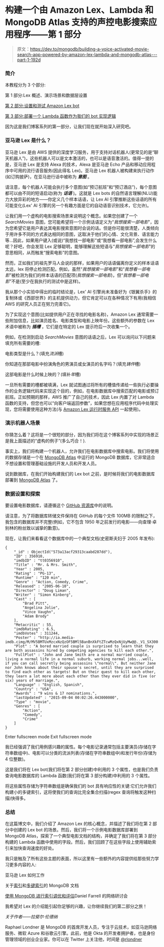 # 构建一个由 Amazon Lex、Lambda 和 MongoDB Atlas 支持的声控电影搜索应用程序——第 1 部分

> 原文：<https://dev.to/mongodb/building-a-voice-activated-movie-search-app-powered-by-amazon-lex-lambda-and-mongodb-atlas---part-1-192d>

### 简介

本教程分为 3 个部分:

第 1 部分:Lex 概述、演示场景和数据层设置

[第 2 部分:设置和测试 Amazon Lex bot](https://www.mongodb.com/blog/post/aws-lex-lambda-mongodb-atlas-movie-search-app-part-2?utm_medium=dev-synd&utm_source=dev&utm_content=lex1&jmp=dev-ref)

[第 3 部分:部署一个 Lambda 函数作为我们的 bot 实现逻辑](https://www.mongodb.com/blog/post/aws-lex-lambda-mongodb-atlas-movie-search-app-part-3?utm_medium=dev-synd&utm_source=dev&utm_content=lex1&jmp=dev-ref)

因为这是我们博客系列的第一部分，让我们现在就开始深入研究吧。

### 亚马逊 Lex 是什么？

亚马逊 Lex 是由 AWS 提供的深度学习服务，用于支持对话机器人(更常见的是“聊天机器人”)，这些机器人可以是文本激活的，也可以是语音激活的。值得一提的是，亚马逊 Lex 是支持 Alexa 的技术，Alexa 是亚马逊 Echo 产品和移动应用程序中可用的流行语音服务(因此得名 Lex)。亚马逊 Lex 机器人被构建来执行动作(如订购披萨)，在亚马逊行话中被称为 ***意图*** 。

请注意，每个机器人可能会执行多个意图(如“预订航班”和“预订酒店”)，每个意图都可以由不同的短语启动(称为 ***话语*** )。这就是 Lex bots 的自然语言理解(NLU)能力大放异彩的地方——你定义几个样本话语，让 Lex AI 引擎推断这些话语的所有可能变化(Lex' AI 引擎的另一个有趣方面是它的自动语音识别技术，它允许)。

让我们用一个虚构的电影搜索场景来说明这个概念。如果您创建了一个 *SearchMovies* 意图，您可能希望将一个示例话语定义为“*我想搜索一部电影*”，因为您希望它是用户表达其电影搜索意图时会说的话。但是你可能很清楚，人类倾向于用许多不同的方式表达相同的意图，这取决于他们的心情、文化背景、语言能力等...因此，如果用户键入(或说)“我想找一部电影”或“我想看一部电影”,会发生什么呢？好吧，你会发现 Lex 足够聪明，能够理解这些短语与“*我想搜索一部电影*”的意思相同，从而触发“搜索电影”的意图。

然而，正如我们的祖先罗马人会说的那样，如果用户的话语偏离你定义的样本话语太远，lex 将停止检测匹配。例如，虽然“*我想搜索一部电影*”和“*我想看一部电影*”被检测为我们的样本话语的匹配项(*我想搜索一部电影*)，但“*我想看一部电影*”不是(至少在我执行的测试中是这样)。

我从那个小实验中得出的临时结论是，Lex' AI 引擎尚未准备好为《银翼杀手》的复制体或《西部世界》的主机提供动力，但它肯定可以在各种情况下有用(我相信 AWS 的研究人员正在努力完善它)。

为了实现这个意图(比如提供用户正在寻找的电影名称)，Amazon Lex 通常需要一些附加信息，比如演员姓名、电影类型和电影上映年份。这些额外的参数在 Lex 术语中被称为 ***插槽*** ，它们是在特定的 Lex 提示符后一次收集一个。

例如，在检测到启动 *SearchMovies* 意图的话语之后，Lex 可以询问以下问题来填充所有需要的槽:

电影类型是什么？(填充*流派*槽)

你知道在那部电影中扮演角色的男演员或女演员的名字吗？(填充*铸件*槽)

这部电影是什么时候上映的？(填补*年*槽)

一旦所有需要的槽都被填满，Lex 就试图通过将所有的槽值传递给一些执行必要操作的业务逻辑代码来实现这个目的，例如，在电影数据库中搜索匹配的电影或预订航班。正如预期的那样，AWS 推广了自己的技术，因此 Lex 内置了对 Lambda 函数的支持，但您也可以“向客户端返回参数”，如果您想在应用程序代码中处理实现，您将需要使用这种方法(与 [Amazon Lex 运行时服务 API](http://docs.aws.amazon.com/lex/latest/dg/API_Operations_Amazon_Lex_Runtime_Service.html) 一起使用)。

### 演示机器人场景

你猜怎么着？这将是一个很短的部分，因为我们将在这个博客系列中实现的场景正是我上面描述的“虚构的例子”(多么巧合！).

事实上，我们将构建一个机器人，允许我们在电影数据库中搜索电影。我们将使用的数据存储是一个在 [MongoDB Atlas](https://www.mongodb.com/cloud/atlas?utm_medium=dev-synd&utm_source=dev&utm_content=lex1&jmp=dev-ref) 中运行的 MongoDB 数据库，它非常适合不想设置和管理基础设施的开发人员和开发人员。

说到数据库，在我们开始构建我们的 Lex bot 之前，是时候将我们的电影数据库部署到 [MongoDB Atlas](https://www.mongodb.com/cloud/atlas?utm_medium=dev-synd&utm_source=dev&utm_content=lex1&jmp=dev-ref) 了。

### 数据设置和探索

要设置电影数据库，请遵循这个 [GitHub 资源库](https://github.com/rlondner/mongodb-awslex-searchmovies#mongodb-atlas-setup)中的说明。

请注意，为了将数据库转储文件保持在 GitHub 的每个文件 100MB 的限制之下，我包含的数据库并不完整(例如，它不包含 1950 年之前发行的电影——向查理·卓别林的粉丝致以诚挚的歉意)。

现在，让我们来看看这个数据库中的一个典型文档(史密斯夫妇于 2005 年发布):

```
{
    "_id" : ObjectId("573a13acf29313caabd287dd"),
    "ID" : 356910,
    "imdbID" : "tt0356910",
    "Title" : "Mr. & Mrs. Smith",
    "Year" : 2005,
    "Rating" : "PG-13",
    "Runtime" : "120 min",
    "Genre" : "Action, Comedy, Crime",
    "Released" : "2005-06-10",
    "Director" : "Doug Liman",
    "Writer" : "Simon Kinberg",
    "Cast" : [
        "Brad Pitt",
        "Angelina Jolie",
        "Vince Vaughn",
        "Adam Brody"
    ],
    "Metacritic" : 55,
    "imdbRating" : 6.5,
    "imdbVotes" : 311244,
    "Poster" : "http://ia.media-imdb.cimg/M/MV5BMTUxMzcxNzQzOF5BMl5BanBnXkFtZTcwMzQxNjUyMw@@._V1_SX300.jpg",
    "Plot" : "A bored married couple is surprised to learn that they are both assassins hired by competing agencies to kill each other.",
    "FullPlot" : "John and Jane Smith are a normal married couple, living a normal life in a normal suburb, working normal jobs...well, if you can call secretly being assassins \"normal\". But neither Jane nor John knows about their spouse's secret, until they are surprised to find each other as targets! But on their quest to kill each other, they learn a lot more about each other than they ever did in five (or six) years of marriage.",
    "Language" : "English, Spanish",
    "Country" : "USA",
    "Awards" : "9 wins & 17 nominations.",
    "lastUpdated" : "2015-09-04 00:02:26.443000000",
    "Type" : "movie",
    "Genres" : [
        "Action",
        "Comedy",
        "Crime"
    ]
} 
```

Enter fullscreen mode Exit fullscreen mode

我已经强调了我们用例感兴趣的属性。每个电影记录通常包括主要演员(存储在字符串数组中)、电影可以分类的流派列表(存储在字符串数组中)和发行年份(存储为 4 位整数)。

这是我们将在 Lex bot(我们将在第 2 部分创建)中利用的 3 个属性，也是我们负责查询电影数据库的 Lambda 函数(我们将在第 3 部分构建)中利用的 3 个属性。

将这些属性存储为字符串数组是确保我们的 bot 具有响应性的关键:它们允许我们构建小的多键索引，这将使我们的查询比完全集合扫描(regex 查询将触发这种扫描)快得多。

### 总结

在这篇博文中，我们介绍了 Amazon Lex 的核心概念，并描述了我们将在第 2 部分中创建的 Lex bot 的场景。然后，我们将一个示例电影数据库部署到 MongoDB Atlas，探索了一个典型电影文档的结构，并确定了我们将在第 3 部分构建的 Lambda 函数中使用的字段。然后，我们回顾了在这些字段上使用辅助索引来加快查询速度的好处。

我只是触及了所有这些主题的表面，所以这里有一些额外的内容提供给那些努力学习更多内容的人:

亚马逊 Lex 如何工作

关于[索引](https://docs.mongodb.com/manual/indexes?jmp=adref)和[多键索引](https://docs.mongodb.com/manual/core/index-multikey?jmp=adref)的 MongoDB 文档

[使用 MongoDB 进行索引调优和评估](https://www.mongodb.com/presentations/webinar-index-tuning-and-evaluation-using-mongodb?jmp=adref)Daniel Farrell 的网络研讨会

我希望对 Lex 的介绍能引起你足够的兴趣，让你继续我们的第二部分之旅！

*关于作者——拉斐尔·伦德纳*

Raphael Londner 是 MongoDB 的首席开发人员，专注于云技术，如亚马逊网络服务、微软 Azure 和谷歌云引擎。此前，他是 Okta 的开发者拥护者，也是身份管理领域的创业企业家。你可以在 Twitter 上关注他，时间是 [@rlondner](https://www.twitter.com/rlondner)